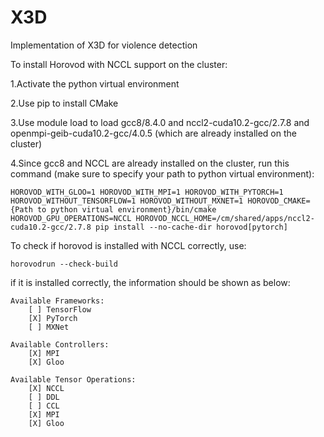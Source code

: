 # X3D
Implementation of X3D for violence detection


 To install Horovod with NCCL support on the cluster:

1.Activate the python virtual environment

2.Use pip to install CMake

3.Use module load to load gcc8/8.4.0 and nccl2-cuda10.2-gcc/2.7.8 and openmpi-geib-cuda10.2-gcc/4.0.5 (which are already installed on the cluster)

4.Since gcc8 and NCCL are already installed on the cluster, run this command (make sure to specify your path to python virtual environment):

    HOROVOD_WITH_GLOO=1 HOROVOD_WITH_MPI=1 HOROVOD_WITH_PYTORCH=1 HOROVOD_WITHOUT_TENSORFLOW=1 HOROVOD_WITHOUT_MXNET=1 HOROVOD_CMAKE={Path to python virtual environment}/bin/cmake HOROVOD_GPU_OPERATIONS=NCCL HOROVOD_NCCL_HOME=/cm/shared/apps/nccl2-cuda10.2-gcc/2.7.8 pip install --no-cache-dir horovod[pytorch]

To check if horovod is installed with NCCL correctly, use:

    horovodrun --check-build

if it is installed correctly, the information should be shown as below:

    Available Frameworks:
        [ ] TensorFlow
        [X] PyTorch
        [ ] MXNet

    Available Controllers:
        [X] MPI
        [X] Gloo

    Available Tensor Operations:
        [X] NCCL
        [ ] DDL
        [ ] CCL
        [X] MPI
        [X] Gloo 
